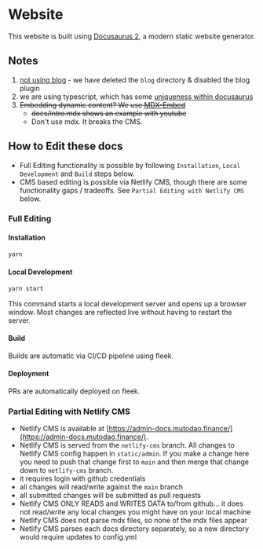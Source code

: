 # Website

This website is built using [Docusaurus 2](https://docusaurus.io/), a modern static website generator.

## Notes

1. [not using blog](https://docusaurus.io/docs/installation#project-structure-rundown) - we have deleted the `blog` directory & disabled the blog plugin
2. we are using typescript, which has some [uniqueness within docusaurus](https://docusaurus.io/docs/typescript-support)
3. ~~Embedding dynamic content? We use [MDX-Embed](https://www.mdx-embed.com/?path=/docs/introduction--page)~~
    * ~~docs/intro.mdx shows an example with youtube~~
    * Don't use mdx. It breaks the CMS.

## How to Edit these docs

- Full Editing functionality is possible by following `Installation`, `Local Development` and `Build` steps below.
- CMS based editing is possible via Netlify CMS, though there are some functionality gaps / tradeoffs. See `Partial Editing with Netlify CMS` below.

### Full Editing

#### Installation

```sh
yarn
```

#### Local Development

```sh
yarn start
```

This command starts a local development server and opens up a browser window. Most changes are reflected live without having to restart the server.

#### Build

Builds are automatic via CI/CD pipeline using fleek.

#### Deployment

PRs are automatically deployed on fleek.

### Partial Editing with Netlify CMS

- Netlify CMS is available at [https://admin-docs.mutodao.finance/](https://admin-docs.mutodao.finance/).
- Netlify CMS is served from the `netlify-cms` branch. All changes to Netlify CMS config happen in `static/admin`. If you make a change here you need to push that change first to `main` and then merge that change down to `netlify-cms` branch.
- it requires login with github credentials
- all changes will read/write against the `main` branch
- all submitted changes will be submitted as pull requests
- Netlify CMS ONLY READS and WRITES DATA to/from github... it does not read/write any local changes you might have on your local machine
- Netlify CMS does not parse mdx files, so none of the mdx files appear
- Netlify CMS parses each docs directory separately, so a new directory would require updates to config.yml
